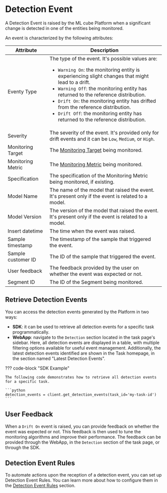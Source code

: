 # Detection Event

A Detection Event is raised by the ML cube Platform when a significant change is detected in one of the entities being monitored.

An event is characterized by the following attributes:

| Attribute          | Description                                                                                                                                                                                                                                                                                                                                                                                                                                                                 | 
|--------------------|-----------------------------------------------------------------------------------------------------------------------------------------------------------------------------------------------------------------------------------------------------------------------------------------------------------------------------------------------------------------------------------------------------------------------------------------------------------------------------|
| Eventy Type        | The type of the event. It's possible values are: <div class="nice-list"><ul><li> `Warning On`: the monitoring entity is experiencing slight changes that might lead to a drift.</li><li> `Warning Off`: the monitoring entity has returned to the reference distribution. </li><li> `Drift On`: the monitoring entity has drifted from the reference distribution.</li><li> `Drift Off`: the monitoring entity has returned to the reference distribution.</li> </ul></div> |
| Severity           | The severity of the event. It's provided only for drift events and it can be `Low`, `Medium`, or `High`.                                                                                                                                                                                                                                                                                                                                                                    |
| Monitoring Target  | The [Monitoring Target](index.md#monitoring-metrics) being monitored.                                                                                                                                                                                                                                                                                                                                                                                                       |
| Monitoring Metric  | The [Monitoring Metric](index.md#monitoring-metrics) being monitored.                                                                                                                                    
| Specification      | The specification of the Monitoring Metric being monitored, if existing.  |                                                                                                                                                                                                                                                                     |
| Model Name         | The name of the model that raised the event. It's present only if the event is related to a model.                                                                                                                                                                                                                                                                                                                                                                          |
| Model Version      | The version of the model that raised the event. It's present only if the event is related to a model.                                                                                                                                                                                                                                                                                                                                                                       |
| Insert datetime    | The time when the event was raised.                                                                                                                                                                                                                                                                                                                                                                                                                                         |
| Sample timestamp   | The timestamp of the sample that triggered the event.                                                                                                                                                                                                                                                                                                                                                                                                                       |
| Sample customer ID | The ID of the sample that triggered the event.                                                                                                                                                                                                                                                                                                                                                                                                                              |
| User feedback      | The feedback provided by the user on whether the event was expected or not.                                                                                                                                                                                                                                                                                                                                                                                                 |
| Segment ID         | The ID of the Segment being monitored.                                                                                                                                                                                                                                                                                                                                                                                                                                      |
                                                                                                                                                                                                                                                                                                                                                                                                                                                                                                                                                                                                                                                                                                                                  


## Retrieve Detection Events

You can access the detection events generated by the Platform in two ways:

- **SDK**: it can be used to retrieve all detection events for a specific task programmatically.
- **WebApp**: navigate to the `Detection` section located in the task page's sidebar. Here, all detection events are displayed in a table, 
   with multiple filtering options available for useful event management. Additionally, the latest detection events identified are shown in the Task homepage,
   in the section named "Latest Detection Events".

??? code-block "SDK Example"

    The following code demonstrates how to retrieve all detection events for a specific task.

    ```python
    detection_events = client.get_detection_events(task_id='my-task-id')
    ```

## User Feedback

When a `Drift On` event is raised, you can provide feedback on whether the event was expected or not. This feedback is then used 
to tune the monitoring algorithms and improve their performance. The feedback can be provided through the WebApp, in the
`Detection` section of the task page, or through the SDK.


## Detection Event Rules

To automate actions upon the reception of a detection event, you can set up Detection Event Rules. 
You can learn more about how to configure them in the [Detection Event Rules] section.


[Monitoring]: index.md
[Detection Event Rules]: detection_event_rules.md